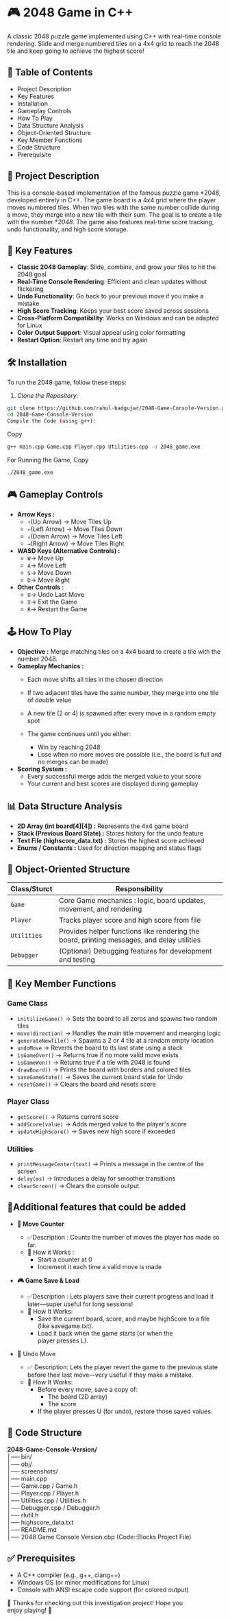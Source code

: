 # 🎮 2048 Game in C++  

A classic 2048 puzzle game implemented using C++ with real-time console rendering. Slide and merge numbered tiles on a 4x4 grid to reach the 2048 tile and keep going to achieve the highest score! 

## 🌟 Table of Contents
- Project Description
- Key Features
- Installation
- Gameplay Controls
- How To Play
- Data Structure Analysis
- Object-Oriented Structure
- Key Member Functions
- Code Structure
- Prerequisite

## 📄 Project Description
This is a console-based implementation of the famous puzzle game *2048, developed entirely in C++. The game board is a 4x4 grid where the player moves numbered tiles. When two tiles with the same number collide during a move, they merge into a new tile with their sum. The goal is to create a tile with the number **2048*. The game also features real-time score tracking, undo functionality, and high score storage.

## 🚀 Key Features
- **Classic 2048 Gameplay**: Slide, combine, and grow your tiles to hit the 2048 goal
- **Real-Time Console Rendering**: Efficient and clean updates without flickering
- **Undo Functionality**: Go back to your previous move if you make a mistake
- **High Score Tracking**: Keeps your best score saved across sessions
- **Cross-Platform Compatibility**: Works on Windows and can be adapted for Linux
- **Color Output Support**: Visual appeal using color formatting
- **Restart Option**: Restart any time and try again

## 🛠 Installation
To run the 2048 game, follow these steps:

1. *Clone the Repository*:
```bash
git clone https://github.com/rahul-badgujar/2048-Game-Console-Version.git
cd 2048-Game-Console-Version
Compile the Code (using g++):
```
Copy
```bash
g++ main.cpp Game.cpp Player.cpp Utilities.cpp -o 2048_game.exe
```
For Running the Game, Copy
```bash
./2048_game.exe
```

## 🎮 Gameplay Controls
- **Arrow Keys :**
    - `↑`(Up Arrow) → Move Tiles Up
    - `←`(Left Arrow) → Move Tiles Down
    - `↓`(Down Arrow) → Move Tiles Left
    - `→`(Right Arrow) → Move Tiles Right
- **WASD Keys (Alternative Controls) :**
    - `W`→ Move Up
    - `A`→ Move Left
    - `S`→ Move Down
    - `D`→ Move Right
- **Other Controls :**
    - `U`→ Undo Last Move
    - `X`→ Exit the Game
    - `R`→ Restart the Game

## 🕹 How To Play

- **Objective :** Merge matching tiles on a 4x4 board to create a tile with the number 2048.
- **Gameplay Mechanics :**
    - Each move shifts all tiles in the chosen direction
    - If two adjacent tiles have the same number, they merge into one tile of double value
    - A new tile (2 or 4) is spawned after every move in a random empty spot

    - The game continues until you either:
        - Win by reaching 2048
        - Lose when no more moves are possible (i.e., the board is full and no merges can be made)
- **Scoring System :**
    - Every successful merge adds the merged value to your score
    - Your current and best scores are displayed during gameplay   

## 📊 Data Structure Analysis

- **2D Array (int board[4][4]) :** Represents the 4x4 game board
- **Stack (Previous Board State) :** Stores history for the undo feature
- **Text File (highscore_data.txt) :** Stores the highest score achieved
- **Enums / Constants :** Used for direction mapping and status flags

## 🧱 Object-Oriented Structure

| Class/Sturct           | Responsibility                                                   |
|----------------|-----------------------------------------------------------------|
|`Game`|Core Game mechanics : logic, board updates, movement, and rendering |
|`Player`|Tracks player score and high score from file|
|`Utilities`|Provides helper functions like rendering the board, printing messages, and delay utilities|
|`Debugger`|(Optional) Debugging features for development and testing|

## 🔑 Key Member Functions

### Game Class
- `initilizeGame()` → Sets the board to all zeros and spawns two random tiles
- `move(direction)` → Handles the main title movement and mearging logic
- `generateNewTile()` → Spawns a 2 or 4 tile at a random empty location
- `undoMove` → Reverts the board to its last state using a stack
- `isGameOver()` → Returns true if no more valid move exists
- `isGameWon()` → Returns true if a tile with 2048 is found
- `drawBoard()` → Prints the board with borders and colored tiles
- `saveGameState()` → Saves the current board state for Undo
- `resetGame()` → Clears the board and resets score

### Player Class
- `getScore()` → Returns current score
- `addScore(value)` → Adds merged value to the player's score
- `updateHighScore()` → Saves new high score if exceeded

### Utilities
- `printMessageCenter(text)` → Prints a message in the centre of the screen
- `delay(ms)` → Introduces a delay for smoother transitions
- `clearScreen()` → Clears the console output

## 🤔Additional features that could be added 
- **🔢 Move Counter**
    - ✅Description : Counts the number of moves the player has made so far.
    - 🧠 How it Works : 
        - Start a counter at 0
        - Increment it each time a valid move is made
- **🎮 Game Save & Load**
    - ✅Description : Lets players save their current progress and load it later—super useful for long sessions!
    - 🧠 How It Works:
        - Save the current board, score, and maybe highScore to a file (like savegame.txt).
        - Load it back when the game starts (or when the player presses L).

- 🔁 Undo Move
    - ✅ Description: Lets the player revert the game to the previous state before their last move—very useful if they make a mistake.
    - 🧠 How It Works:
        - Before every move, save a copy of:
            - The board (2D array)
            - The score
        - If the player presses U (for undo), restore those saved values.

## 📁 Code Structure
**2048-Game-Console-Version/**  
│── bin/    
│── obj/    
│── screenshots/  
│── main.cpp    
│── Game.cpp / Game.h  
│── Player.cpp / Player.h  
│── Utilities.cpp / Utilities.h  
│── Debugger.cpp / Debugger.h  
│── rlutil.h  
│── highscore_data.txt  
│── README.md  
│── 2048 Game Console Version.cbp (Code::Blocks Project File)

## ✅ Prerequisites
- A C++ compiler (e.g., g++, clang++)
- Windows OS (or minor modifications for Linux)
- Console with ANSI escape code support (for colored output)

🎉 Thanks for checking out this investigation project! Hope you enjoy playing! 🚀
